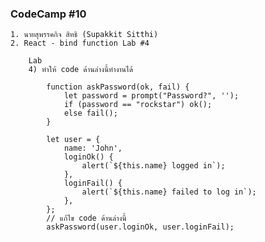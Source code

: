 ### CodeCamp #10
    1. นายสุพรรคกิจ สิทธิ (Supakkit Sitthi)
    2. React - bind function Lab #4

        Lab
        4) ทำให้ code ด้านล่างนี้ทำงานได้

            function askPassword(ok, fail) {
                let password = prompt("Password?", '');
                if (password == "rockstar") ok();
                else fail();
            }
            
            let user = {
                name: 'John',
                loginOk() {
                    alert(`${this.name} logged in`);
                },
                loginFail() {
                    alert(`${this.name} failed to log in`);
                },
            };
            // แก้ไข code ด้านล่างนี้
            askPassword(user.loginOk, user.loginFail);
